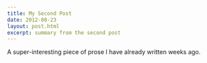 ```yaml
---
title: My Second Post
date: 2012-08-23
layout: post.html
excerpt: summary from the second post
---
```


A super-interesting piece of prose I have already written weeks ago.